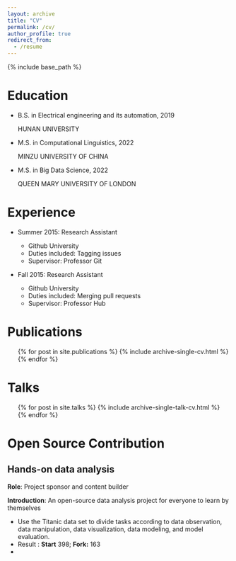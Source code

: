 ```yaml
---
layout: archive
title: "CV"
permalink: /cv/
author_profile: true
redirect_from:
  - /resume
---
```


{% include base_path %}

Education
======
- B.S. in Electrical engineering and its automation, 2019

  HUNAN UNIVERSITY
  
- M.S. in Computational Linguistics, 2022

  MINZU UNIVERSITY OF CHINA

- M.S. in Big Data Science, 2022

  QUEEN MARY UNIVERSITY OF LONDON


Experience
======
* Summer 2015: Research Assistant
  * Github University
  * Duties included: Tagging issues
  * Supervisor: Professor Git

* Fall 2015: Research Assistant
  * Github University
  * Duties included: Merging pull requests
  * Supervisor: Professor Hub
  
Publications
======
  <ul>{% for post in site.publications %}
    {% include archive-single-cv.html %}
  {% endfor %}</ul>
  
Talks
======
  <ul>{% for post in site.talks %}
    {% include archive-single-talk-cv.html %}
  {% endfor %}</ul>
  
Open Source Contribution
======
## Hands-on data analysis
**Role**: Project sponsor and content builder

**Introduction**: An open-source data analysis project for everyone to learn by themselves

- Use the Titanic data set to divide tasks according to data observation, data manipulation, data visualization, data modeling, and model evaluation. 
-  Result : **Start** 398; **Fork:** 163
-  [Open source link here]: (https://github.com/datawhalechina/hands-on-data-analysis)
